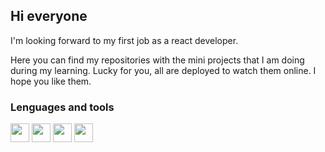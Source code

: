 ## Hi everyone

I'm looking forward to my first job as a react developer. 

Here you can find my repositories with the mini projects that I am doing during my learning. 
Lucky for you, all are deployed to watch them online. I hope you like them.




### Lenguages and tools

<img src="https://image.flaticon.com/icons/png/512/174/174854.png" width="30"> <img src="https://image.flaticon.com/icons/png/512/732/732190.png" width="30"> <img src="https://cdn.icon-icons.com/icons2/2108/PNG/512/javascript_icon_130900.png" width="30"> <img src="https://cdn.icon-icons.com/icons2/2415/PNG/512/react_original_logo_icon_146374.png" width="30">

